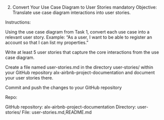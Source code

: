 2. Convert Your Use Case Diagram to User Stories
mandatory
Objective: Translate use case diagram interactions into user stories.

Instructions:

Using the use case diagram from Task 1, convert each use case into a relevant user story. Example: “As a user, I want to be able to register an account so that I can list my properties.”

Write at least 5 user stories that capture the core interactions from the use case diagram.

Create a file named user-stories.md in the directory user-stories/ within your GitHub repository alx-airbnb-project-documentation and document your user stories there.

Commit and push the changes to your GitHub repository

Repo:

GitHub repository: alx-airbnb-project-documentation
Directory: user-stories/
File: user-stories.md,README.md
